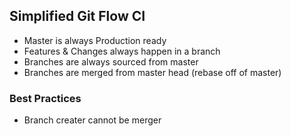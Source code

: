 ## Simplified Git Flow CI

* Master is always Production ready
* Features & Changes always happen in a branch
* Branches are always sourced from master
* Branches are merged from master head (rebase off of master)

### Best Practices

* Branch creater cannot be merger
